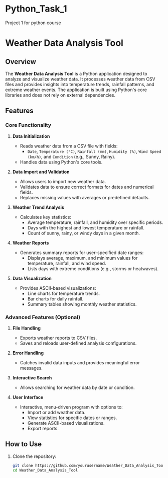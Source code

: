 # Python_Task_1
Project 1 for python course
# Weather Data Analysis Tool

## Overview

The **Weather Data Analysis Tool** is a Python application designed to analyze and visualize weather data. It processes weather data from CSV files and provides insights into temperature trends, rainfall patterns, and extreme weather events. The application is built using Python's core libraries and does not rely on external dependencies.

## Features

### Core Functionality
1. **Data Initialization**
   - Reads weather data from a CSV file with fields:
     - `Date`, `Temperature (°C)`, `Rainfall (mm)`, `Humidity (%)`, `Wind Speed (km/h)`, and `Condition` (e.g., Sunny, Rainy).
   - Handles data using Python's core tools.

2. **Data Import and Validation**
   - Allows users to import new weather data.
   - Validates data to ensure correct formats for dates and numerical fields.
   - Replaces missing values with averages or predefined defaults.

3. **Weather Trend Analysis**
   - Calculates key statistics:
     - Average temperature, rainfall, and humidity over specific periods.
     - Days with the highest and lowest temperature or rainfall.
     - Count of sunny, rainy, or windy days in a given month.

4. **Weather Reports**
   - Generates summary reports for user-specified date ranges:
     - Displays average, maximum, and minimum values for temperature, rainfall, and wind speed.
     - Lists days with extreme conditions (e.g., storms or heatwaves).

5. **Data Visualization**
   - Provides ASCII-based visualizations:
     - Line charts for temperature trends.
     - Bar charts for daily rainfall.
     - Summary tables showing monthly weather statistics.

### Advanced Features (Optional)
1. **File Handling**
   - Exports weather reports to CSV files.
   - Saves and reloads user-defined analysis configurations.

2. **Error Handling**
   - Catches invalid data inputs and provides meaningful error messages.

3. **Interactive Search**
   - Allows searching for weather data by date or condition.

4. **User Interface**
   - Interactive, menu-driven program with options to:
     - Import or add weather data.
     - View statistics for specific dates or ranges.
     - Generate ASCII-based visualizations.
     - Export reports.

## How to Use

1. Clone the repository:
   ```bash
   git clone https://github.com/yourusername/Weather_Data_Analysis_Tool.git
   cd Weather_Data_Analysis_Tool

